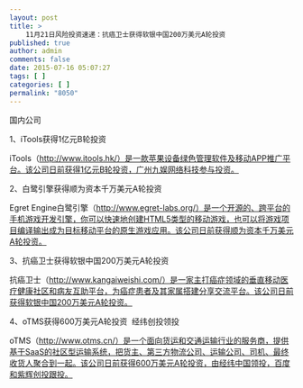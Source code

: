```yaml
---
layout: post
title: >
    11月21日风险投资速递：抗癌卫士获得软银中国200万美元A轮投资
published: true
author: admin
comments: false
date: 2015-07-16 05:07:27
tags: [ ]
categories: [ ]
permalink: "8050"
---
```



国内公司

1、iTools获得1亿元B轮投资

iTools（http://www.itools.hk/）是一款苹果设备绿色管理软件及移动APP推广平台。该公司日前获得1亿元B轮投资，广州九娱网络科技参与投资。

2、白鹭引擎获得顺为资本千万美元A轮投资

Egret Engine白鹭引擎（http://www.egret-labs.org/）是一个开源的、跨平台的手机游戏开发引擎，你可以快速地创建HTML5类型的移动游戏，也可以将游戏项目编译输出成为目标移动平台的原生游戏应用。该公司日前获得顺为资本千万美元A轮投资。

3、抗癌卫士获得软银中国200万美元A轮投资

抗癌卫士（http://www.kangaiweishi.com/）是一家主打癌症领域的垂直移动医疗健康社区和病友互助平台，为癌症患者及其家属搭建分享交流平台。该公司日前获得软银中国200万美元A轮投资。

4、oTMS获得600万美元A轮投资  经纬创投领投

oTMS（http://www.otms.cn/）是一个面向货运和交通运输行业的服务商，提供基于SaaS的社区型运输系统，把货主、第三方物流公司、运输公司、司机、最终收货人聚合到一起。该公司日前获得600万美元A轮投资，由经纬中国领投，百度和紫辉创投跟投。